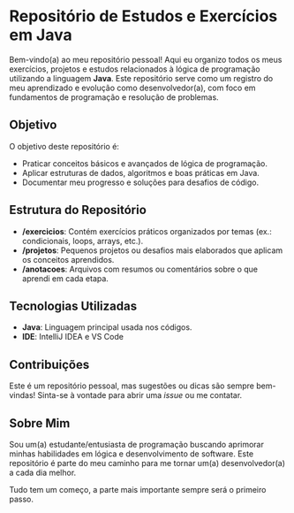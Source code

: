 # Repositório de Estudos e Exercícios em Java

Bem-vindo(a) ao meu repositório pessoal! Aqui eu organizo todos os meus exercícios, projetos e estudos relacionados à lógica de programação utilizando a linguagem **Java**. Este repositório serve como um registro do meu aprendizado e evolução como desenvolvedor(a), com foco em fundamentos de programação e resolução de problemas.

## Objetivo
O objetivo deste repositório é:
- Praticar conceitos básicos e avançados de lógica de programação.
- Aplicar estruturas de dados, algoritmos e boas práticas em Java.
- Documentar meu progresso e soluções para desafios de código.

## Estrutura do Repositório
- **/exercicios**: Contém exercícios práticos organizados por temas (ex.: condicionais, loops, arrays, etc.).
- **/projetos**: Pequenos projetos ou desafios mais elaborados que aplicam os conceitos aprendidos.
- **/anotacoes**: Arquivos com resumos ou comentários sobre o que aprendi em cada etapa.

## Tecnologias Utilizadas
- **Java**: Linguagem principal usada nos códigos.
- **IDE**: IntelliJ IDEA e VS Code

## Contribuições
Este é um repositório pessoal, mas sugestões ou dicas são sempre bem-vindas! Sinta-se à vontade para abrir uma *issue* ou me contatar.

## Sobre Mim
Sou um(a) estudante/entusiasta de programação buscando aprimorar minhas habilidades em lógica e desenvolvimento de software. Este repositório é parte do meu caminho para me tornar um(a) desenvolvedor(a) a cada dia melhor.

Tudo tem um começo, a parte mais importante sempre será o primeiro passo.
